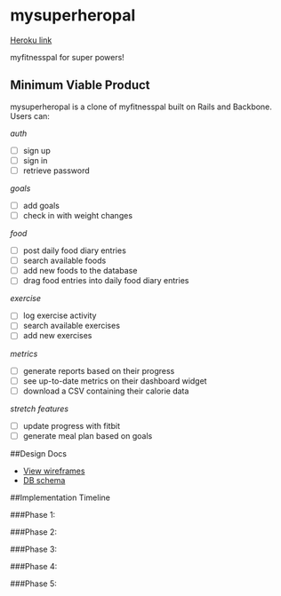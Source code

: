 # mysuperheropal

[Heroku link][heroku]

[heroku]: http://mysuperheropal.herokuapp.com/

myfitnesspal for super powers!

## Minimum Viable Product
mysuperheropal is a clone of myfitnesspal built on Rails and Backbone.  Users can:

*auth*
- [ ] sign up
- [ ] sign in
- [ ] retrieve password

*goals*
- [ ] add goals
- [ ] check in with weight changes

*food*
- [ ] post daily food diary entries
- [ ] search available foods
- [ ] add new foods to the database
- [ ] drag food entries into daily food diary entries

*exercise*
- [ ] log exercise activity
- [ ] search available exercises
- [ ] add new exercises

*metrics*
- [ ] generate reports based on their progress
- [ ] see up-to-date metrics on their dashboard widget
- [ ] download a CSV containing their calorie data

*stretch features*
- [ ] update progress with fitbit
- [ ] generate meal plan based on goals

##Design Docs

- [View wireframes][wireframes]
- [DB schema][schema]

[wireframes]:#
[schema]:#

##Implementation Timeline

###Phase 1:

###Phase 2:

###Phase 3:

###Phase 4:

###Phase 5:
